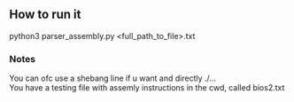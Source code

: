 ## How to run it
python3 parser_assembly.py <full_path_to_file>.txt

### Notes
You can ofc use a shebang line if u want and directly ./...  
You have a testing file with assemly instructions in the cwd, called bios2.txt
